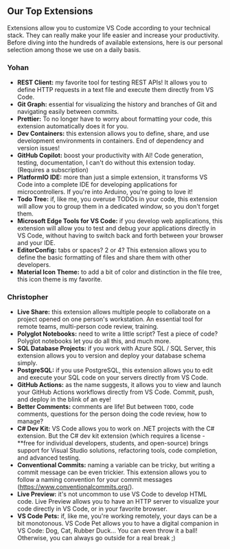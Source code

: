 ## Our Top Extensions

Extensions allow you to customize VS Code according to your technical stack. They can really make your life easier and increase your productivity. Before diving into the hundreds of available extensions, here is our personal selection among those we use on a daily basis.

### Yohan

- **REST Client:** my favorite tool for testing REST APIs! It allows you to define HTTP requests in a text file and execute them directly from VS Code.
- **Git Graph:** essential for visualizing the history and branches of Git and navigating easily between commits.
- **Prettier:** To no longer have to worry about formatting your code, this extension automatically does it for you.
- **Dev Containers:** this extension allows you to define, share, and use development environments in containers. End of dependency and version issues!
- **GitHub Copilot:** boost your productivity with AI! Code generation, testing, documentation, I can't do without this extension today. (Requires a subscription)
- **PlatformIO IDE:** more than just a simple extension, it transforms VS Code into a complete IDE for developing applications for microcontrollers. If you're into Arduino, you're going to love it!
- **Todo Tree:** if, like me, you overuse TODOs in your code, this extension will allow you to group them in a dedicated window, so you don't forget them.
- **Microsoft Edge Tools for VS Code:** if you develop web applications, this extension will allow you to test and debug your applications directly in VS Code, without having to switch back and forth between your browser and your IDE.
- **EditorConfig:** tabs or spaces? 2 or 4? This extension allows you to define the basic formatting of files and share them with other developers.
- **Material Icon Theme:** to add a bit of color and distinction in the file tree, this icon theme is my favorite.

### Christopher

- **Live Share:** this extension allows multiple people to collaborate on a project opened on one person's workstation. An essential tool for remote teams, multi-person code review, training.
- **Polyglot Notebooks:** need to write a little script? Test a piece of code? Polyglot notebooks let you do all this, and much more.
- **SQL Database Projects:** if you work with Azure SQL / SQL Server, this extension allows you to version and deploy your database schema simply.
- **PostgreSQL:** if you use PostgreSQL, this extension allows you to edit and execute your SQL code on your servers directly from VS Code.
- **GitHub Actions:** as the name suggests, it allows you to view and launch your GitHub Actions workflows directly from VS Code. Commit, push, and deploy in the blink of an eye!
- **Better Comments:** comments are life! But between `TODO`, code comments, questions for the person doing the code review, how to manage?
- **C# Dev Kit:** VS Code allows you to work on .NET projects with the C# extension. But the C# dev kit extension (which requires a license - **free for individual developers, students, and open-source) brings support for Visual Studio solutions, refactoring tools, code completion, and advanced testing.
- **Conventional Commits:** naming a variable can be tricky, but writing a commit message can be even trickier. This extension allows you to follow a naming convention for your commit messages (https://www.conventionalcommits.org/).
- **Live Preview:** it's not uncommon to use VS Code to develop HTML code. Live Preview allows you to have an HTTP server to visualize your code directly in VS Code, or in your favorite browser.
- **VS Code Pets:** if, like me, you're working remotely, your days can be a bit monotonous. VS Code Pet allows you to have a digital companion in VS Code: Dog, Cat, Rubber Duck... You can even throw it a ball! Otherwise, you can always go outside for a real break ;)

<!-- **Talking about adding extensions to the devcontainer, to the workspace so as not to overload one's env  -->